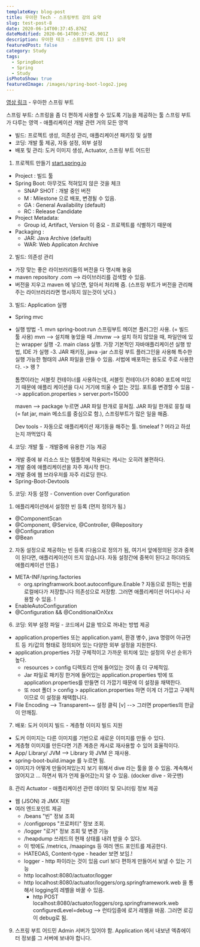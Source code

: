 ```yaml
---
templateKey: blog-post
title: 우아한 Tech - 스프링부트 강의 요약
slug: test-post-8
date: 2020-06-14T00:37:45.876Z
dateModified: 2020-06-14T00:37:45.901Z
description: 우아한 테크 - 스프링부트 강의 (1) 요약
featuredPost: false
category: Study
tags:
  - SpringBoot
  - Spring
  - Study
isPhotoShow: true
featuredImage: /images/spring-boot-logo2.jpeg
---
```

[영상 링크](https://www.youtube.com/watch?v=z0EaPjF3pCQ) - 우아한 스프링 부트

스프링 부트: 스프링을 좀 더 편하게 사용할 수 있도록 기능을 제공하는 툴
스프링 부트가 다루는 영역 - 애플리케이션 개발 관련 거의 모든 영역
- 빌드: 프로젝트 생성, 의존성 관리, 애플리케이션 패키징 및 실행
- 코딩: 개발 툴 제공, 자동 설정, 외부 설정
- 배포 및 관리: 도커 이미지 생성, Actuator, 스프링 부트 어드민


1) 프로젝트 만들기 
[start.spring.io](https://start.spring.io)
* Project : 빌드 툴
* Spring Boot: 아무것도 적혀있지 않은 것을 체크 
    * SNAP SHOT : 개발 중인 버전 
    * M : Milestone 으로 배포, 변경될 수 있음. 
    * GA : General Availability (default)
    * RC : Release Candidate
* Project Metadata:
    * Group id, Artifact, Version 이 중요 - 프로젝트를 식별하기 때문에 
* Packaging : 
    * JAR: Java Archive (default)
    * WAR: Web Applicaton Archive

2) 빌드: 의존성 관리 
* 가장 맞는 좋은 라이브러리들의 버전을 다 명시해 놓음
* maven repository .com --> 라이브러리를 검색할 수 있음.
* 버전을 지우고 maven 에 넣으면, 알아서 처리해 줌. (스프링 부트가 버전을 관리해주는 라이브러리라면 명시하지 않는것이 낫다.)

3) 빌드: Application 실행
* Spring mvc
* 실행 방법
  -1. mvn spring-boot:run 
    스프링부트 메이븐 플러그인 사용. (= 빌드 툴 사용)
    mvn --> 설치해 놓았을 때 
    ./mvnw --> 설치 하지 않았을 때, 파일안에 있는 wrapper 실행
  -2. main class 실행. 
    가장 기본적인 자바애플리케이션 실행 방법, IDE 가 실행
  -3. JAR 패키징, java -jar
    스프링 부트 플러그인을 사용해 특수한 실행 가능한 형태의 JAR 파일을 만들 수 있음. 
    서법에 배포하는 용도로 주로 사용한다. -> 왱 ? 

    톰캣이라는 서블릿 컨테이너를 사용하는데, 서블릿 컨테이너가 8080 포트에 떠있기 때문에 애플리 케이션을 다시 거기에 띄울 수 없는 것임. 
    포트를 변경할 수 있음
    --> application.properties > server.port=15000

    maven --> package 누르면 JAR 파일 한개로 뭉쳐짐. 
    JAR 파일 한개로 뭉칠 때(= fat jar, main 메소드를 중심으로 함.), 스프링부트가 많은 일을 해줌. 
    
    Dev tools - 자동으로 애플리케이션 재기동을 해주는 툴. 
    timeleaf ? 머라고 하셨는지 까먹었다 흑 

4) 코딩: 개발 툴 - 개발중에 유용한 기능 제공
- 개발 중에 뷰 리소스 또는 템플릿에 적용되는 캐시는 오히려 불편하다. 
- 개발 중에 애플리케이션을 자주 재시작 한다. 
- 개발 중에 웹 브라우저를 자주 리로딩 한다. 
- Spring-Boot-Devtools

5) 코딩: 자동 설정 - Convention over Configuration 
1. 애플리케이션에서 설정한 빈 등록  (먼저 정의가 됨.)
  - @ComponentScan 
  - @Component, @Service, @Controller, @Repository
  - @Configuration
  - @Bean
2. 자동 설정으로 제공하는 빈 등록 (다음으로 정의가 됨, 여기서 앞에정의된 것과 중복이 된다면, 애플리케이션이 뜨지 않습니다. 자동 설정간에 중복이 된다고 하더라도 애플리케이션 안뜸.)
  - META-INF/spring.factories
      - org.springframwork.boot.autoconfigure.Enable ? 자동으로 원하는 빈을 로컬에다가 저장합니다 의존성으로 저장함. 그러면 애플리케이션 어디서나 사용할 수 있음. ! 
  - EnableAutoConfiguration
  - @Configuration && @ConditionalOnXxx

6) 코딩: 외부 설정 파일 - 코드에서 값을 밖으로 꺼내는 방법 제공
  - application.properties 또는 application.yaml, 환경 병수, java 명령어 아규먼트 등 키/값의 형태로 정의되어 있는 다양한 외부 설정을 지원한다. 
  - application.properties
    가장 구체적이고 가까운 위치에 있는 설정의 우선 순위가 높다. 
      - resources > config 디렉토리 안에 들어있는 것이 좀 더 구체적임.
      - Jar 파일로 패키징 한거에 들어있는 application.properties 밖에 또 application.properties를 만들면 더 가깝기 때문에 이 설정을 채택한다.
      - 또 root 폴더 > config > application.properties 하면 이게 더 가깝고 구체적이므로 이 설정을 채택합니다. 
  - File Encoding --> Transparent~~ 설정 클릭 [v] --> 그러면 properties의 한글이 안깨짐. 

7) 배포: 도커 이미지 빌드 - 계층형 이미지 빌드 지원 
  - 도커 이미지는 다른 이미지를 기반으로 새로운 이미지를 만들 수 있다. 
  - 계층형 이미지를 만든다면 기존 계층은 캐시로 재사용할 수 있어 효율적이다. 
  - App/ Library/ JVM --> Library 와 JVM 은 재사용.
  - spring-boot-build.image 를 누르면 됨. 
  - 이미지가 어떻게 만들어져있는지 보기 위해서 dive 라는 툴을 쓸 수 있음. 계속해서 얹어지고 ... 하면서 뭐가 언제 들어갔는지 알 수 있음. (docker dive - 와굿맨)

8) 관리 Actuator - 애플리케이션 관련 데이터 및 모니터링 정보 제공
  - 웹 (JSON) 과 JMX 지원 
  - 여러 엔드포인트 제공
    - /beans "빈" 정보 조회
    - /configprops "프로퍼티" 정보 조회.
    - /logger "로거" 정보 조회 및 변경 기능
    - /heapdump 쓰레드의 현재 상태를 내려 받을 수 있다. 
    - 이 밖에도 /metrics, /maapings 등 여러 엔드 포인트를 제공한다.
    - HATEOAS, Content-type - header 보면 보임.! 
    - logger - http 파이라는 것이 있음 curl 보다 편하게 만들어서 보낼 수 있는 기능
    - http localhost:8080/actuator/logger 
    - http localhost:8080/actuator/loggers/org.springframework.web 을 통해서 logging의 레벨을 바꿀 수 있음. 
        - http POST localhost:8080/actuator/loggers/org.springframework.web configuredLevel=debug --> 런타임중에 로거 레벨을 바꿈. 그러면 로깅이 debug로 됨. 

9) 스프링 부트 어드민
Admin 서버가 있어야 함. 
Application 에서 내보낸 엑츄에이터 정보를 그 서버에 보내야 합니다. 
     